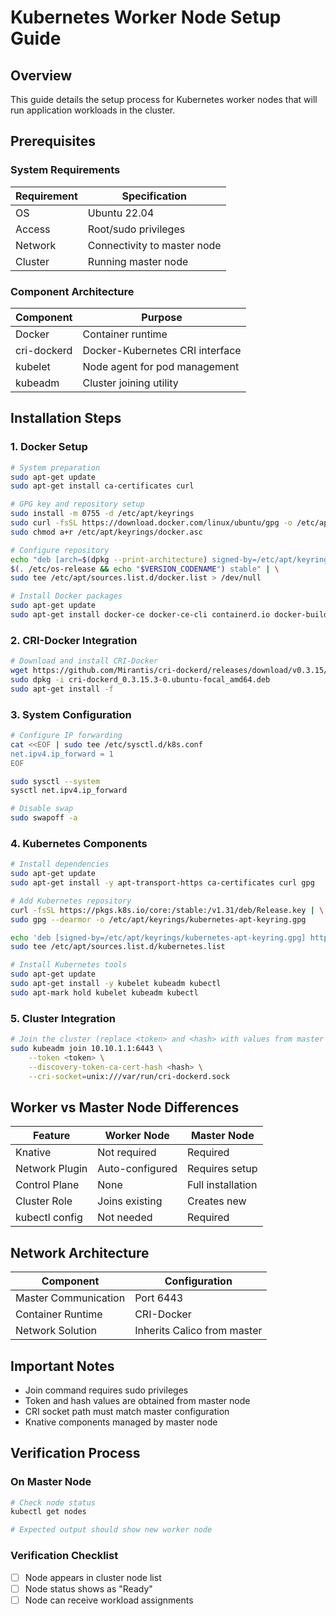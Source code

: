 # Kubernetes Worker Node Setup Guide

## Overview
This guide details the setup process for Kubernetes worker nodes that will run application workloads in the cluster.

## Prerequisites

### System Requirements
| Requirement | Specification |
|------------|---------------|
| OS | Ubuntu 22.04 |
| Access | Root/sudo privileges |
| Network | Connectivity to master node |
| Cluster | Running master node |

### Component Architecture
| Component | Purpose |
|-----------|----------|
| Docker | Container runtime |
| cri-dockerd | Docker-Kubernetes CRI interface |
| kubelet | Node agent for pod management |
| kubeadm | Cluster joining utility |

## Installation Steps

### 1. Docker Setup
```bash
# System preparation
sudo apt-get update
sudo apt-get install ca-certificates curl

# GPG key and repository setup
sudo install -m 0755 -d /etc/apt/keyrings
sudo curl -fsSL https://download.docker.com/linux/ubuntu/gpg -o /etc/apt/keyrings/docker.asc
sudo chmod a+r /etc/apt/keyrings/docker.asc

# Configure repository
echo "deb [arch=$(dpkg --print-architecture) signed-by=/etc/apt/keyrings/docker.asc] https://download.docker.com/linux/ubuntu \
$(. /etc/os-release && echo "$VERSION_CODENAME") stable" | \
sudo tee /etc/apt/sources.list.d/docker.list > /dev/null

# Install Docker packages
sudo apt-get update
sudo apt-get install docker-ce docker-ce-cli containerd.io docker-buildx-plugin docker-compose-plugin
```

### 2. CRI-Docker Integration
```bash
# Download and install CRI-Docker
wget https://github.com/Mirantis/cri-dockerd/releases/download/v0.3.15/cri-dockerd_0.3.15.3-0.ubuntu-focal_amd64.deb
sudo dpkg -i cri-dockerd_0.3.15.3-0.ubuntu-focal_amd64.deb
sudo apt-get install -f
```

### 3. System Configuration
```bash
# Configure IP forwarding
cat <<EOF | sudo tee /etc/sysctl.d/k8s.conf
net.ipv4.ip_forward = 1
EOF

sudo sysctl --system
sysctl net.ipv4.ip_forward

# Disable swap
sudo swapoff -a
```

### 4. Kubernetes Components
```bash
# Install dependencies
sudo apt-get update
sudo apt-get install -y apt-transport-https ca-certificates curl gpg

# Add Kubernetes repository
curl -fsSL https://pkgs.k8s.io/core:/stable:/v1.31/deb/Release.key | \
sudo gpg --dearmor -o /etc/apt/keyrings/kubernetes-apt-keyring.gpg

echo 'deb [signed-by=/etc/apt/keyrings/kubernetes-apt-keyring.gpg] https://pkgs.k8s.io/core:/stable:/v1.31/deb/ /' | \
sudo tee /etc/apt/sources.list.d/kubernetes.list

# Install Kubernetes tools
sudo apt-get update
sudo apt-get install -y kubelet kubeadm kubectl
sudo apt-mark hold kubelet kubeadm kubectl
```

### 5. Cluster Integration
```bash
# Join the cluster (replace <token> and <hash> with values from master node)
sudo kubeadm join 10.10.1.1:6443 \
    --token <token> \
    --discovery-token-ca-cert-hash <hash> \
    --cri-socket=unix:///var/run/cri-dockerd.sock
```

## Worker vs Master Node Differences

| Feature | Worker Node | Master Node |
|---------|------------|-------------|
| Knative | Not required | Required |
| Network Plugin | Auto-configured | Requires setup |
| Control Plane | None | Full installation |
| Cluster Role | Joins existing | Creates new |
| kubectl config | Not needed | Required |

## Network Architecture
| Component | Configuration |
|-----------|---------------|
| Master Communication | Port 6443 |
| Container Runtime | CRI-Docker |
| Network Solution | Inherits Calico from master |

## Important Notes
- Join command requires sudo privileges
- Token and hash values are obtained from master node
- CRI socket path must match master configuration
- Knative components managed by master node

## Verification Process

### On Master Node
```bash
# Check node status
kubectl get nodes

# Expected output should show new worker node
```

### Verification Checklist
- [ ] Node appears in cluster node list
- [ ] Node status shows as "Ready"
- [ ] Node can receive workload assignments